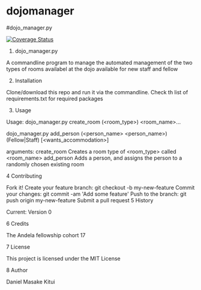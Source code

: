 # dojomanager
#dojo_manager.py

[![Coverage Status](https://coveralls.io/repos/github/kitui/dojomanager/badge.svg?branch=master)](https://coveralls.io/github/kitui/dojomanager?branch=master)

1. dojo_manager.py

A commandline program to manage the automated management of the two types of rooms availabel at the dojo available for new staff and fellow

2. Installation

Clone/download this repo and run it via the commandline. Check th list of requirements.txt for required packages

3. Usage

Usage: dojo_manager.py create_room (<room_type>) <room_name>...

dojo_manager.py add_person (<person_name> <person_name>) (Fellow|Staff) [<wants_accommodation>]

arguments: create_room Creates a room type of <room_type> called <room_name> add_person Adds a person, and assigns the person to a randomly chosen existing room

4 Contributing

Fork it!
Create your feature branch: git checkout -b my-new-feature
Commit your changes: git commit -am 'Add some feature'
Push to the branch: git push origin my-new-feature
Submit a pull request
5 History

Current: Version 0

6 Credits

The Andela fellowship cohort 17

7 License

This project is licensed under the MIT License

8 Author

Daniel Masake Kitui